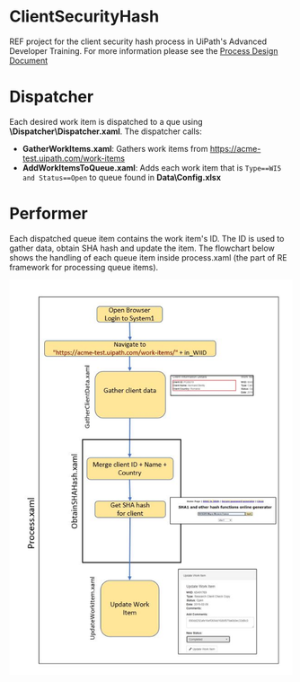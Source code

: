 # ClientSecurityHash
REF project for the client security hash process in UiPath's Advanced Developer Training. For more information please see the [Process Design Document](https://github.com/ugokcesu/ClientSecurityHash/blob/bad9dd0f1bc68b7b9eeda6681ea8eea9aad17b26/Calculate%20Client%20Security%20Hash%20-%20Process%20Design%20Document.pdf.pdf)

# Dispatcher
Each desired work item is dispatched to a que using **\Dispatcher\Dispatcher.xaml**. 
The dispatcher calls:
- **GatherWorkItems.xaml**: Gathers work items from https://acme-test.uipath.com/work-items
- **AddWorkItemsToQueue.xaml**: Adds each work item that is ```Type==WI5 and Status==Open``` to queue found in **Data\Config.xlsx**

# Performer
Each dispatched queue item contains the work item's ID. The ID is used to gather data, obtain SHA hash and update the item.
The flowchart below shows the handling of each queue item inside process.xaml (the part of RE framework for processing queue items).

![Process flowchart](SHAHashFlowchart.JPG?raw=true "Process flowchart")
